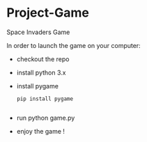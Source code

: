# Project-Game
Space Invaders Game

In order to launch the game on your computer:
* checkout the repo
* install python 3.x 
* install pygame
  ```shell
  pip install pygame
  
  
* run 
    python game.py
    
* enjoy the game !

